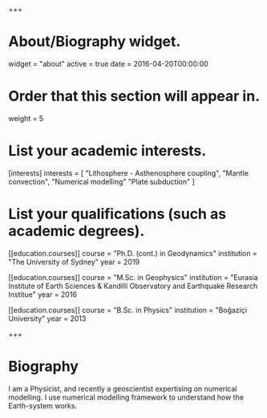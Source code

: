 +++
# About/Biography widget.
widget = "about"
active = true
date = 2016-04-20T00:00:00

# Order that this section will appear in.
weight = 5

# List your academic interests.
[interests]
  interests = [
    "Lithosphere - Asthenosphere coupling",
    "Mantle convection",
    "Numerical modelling"
    "Plate subduction"
  ]

# List your qualifications (such as academic degrees).
[[education.courses]]
  course = "Ph.D. (cont.) in Geodynamics"
  institution = "The University of Sydney"
  year = 2019

[[education.courses]]
  course = "M.Sc. in Geophysics"
  institution = "Eurasia Institute of Earth Sciences & Kandilli Observatory and Earthquake Research Institue"
  year = 2016

[[education.courses]]
  course = "B.Sc. in Physics"
  institution = "Boğaziçi University"
  year = 2013
 
+++

# Biography

I am a Physicist, and recently a geoscientist expertising on numerical modelling. I use numerical modelling framework to understand how the Earth-system works.
